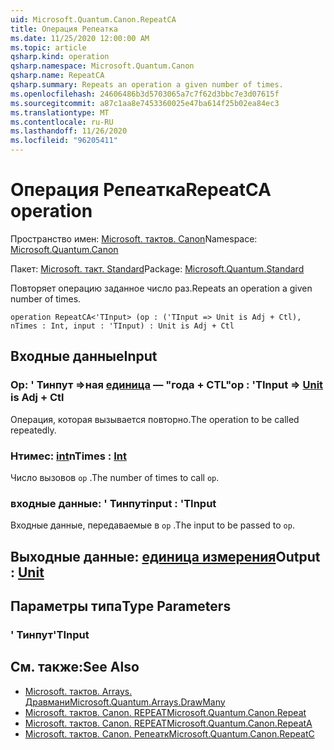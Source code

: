 ```yaml
---
uid: Microsoft.Quantum.Canon.RepeatCA
title: Операция Репеатка
ms.date: 11/25/2020 12:00:00 AM
ms.topic: article
qsharp.kind: operation
qsharp.namespace: Microsoft.Quantum.Canon
qsharp.name: RepeatCA
qsharp.summary: Repeats an operation a given number of times.
ms.openlocfilehash: 24606486b3d5703065a7c7f62d3bbc7e3d07615f
ms.sourcegitcommit: a87c1aa8e7453360025e47ba614f25b02ea84ec3
ms.translationtype: MT
ms.contentlocale: ru-RU
ms.lasthandoff: 11/26/2020
ms.locfileid: "96205411"
---
```

# <a name="repeatca-operation"></a><span data-ttu-id="a218e-102">Операция Репеатка</span><span class="sxs-lookup"><span data-stu-id="a218e-102">RepeatCA operation</span></span>

<span data-ttu-id="a218e-103">Пространство имен: [Microsoft. тактов. Canon](xref:Microsoft.Quantum.Canon)</span><span class="sxs-lookup"><span data-stu-id="a218e-103">Namespace: [Microsoft.Quantum.Canon](xref:Microsoft.Quantum.Canon)</span></span>

<span data-ttu-id="a218e-104">Пакет: [Microsoft. такт. Standard](https://nuget.org/packages/Microsoft.Quantum.Standard)</span><span class="sxs-lookup"><span data-stu-id="a218e-104">Package: [Microsoft.Quantum.Standard](https://nuget.org/packages/Microsoft.Quantum.Standard)</span></span>


<span data-ttu-id="a218e-105">Повторяет операцию заданное число раз.</span><span class="sxs-lookup"><span data-stu-id="a218e-105">Repeats an operation a given number of times.</span></span>

```qsharp
operation RepeatCA<'TInput> (op : ('TInput => Unit is Adj + Ctl), nTimes : Int, input : 'TInput) : Unit is Adj + Ctl
```


## <a name="input"></a><span data-ttu-id="a218e-106">Входные данные</span><span class="sxs-lookup"><span data-stu-id="a218e-106">Input</span></span>

### <a name="op--tinput--unit--is-adj--ctl"></a><span data-ttu-id="a218e-107">Op: ' Тинпут =>ная [единица](xref:microsoft.quantum.lang-ref.unit)  — "года + CTL"</span><span class="sxs-lookup"><span data-stu-id="a218e-107">op : 'TInput => [Unit](xref:microsoft.quantum.lang-ref.unit)  is Adj + Ctl</span></span>

<span data-ttu-id="a218e-108">Операция, которая вызывается повторно.</span><span class="sxs-lookup"><span data-stu-id="a218e-108">The operation to be called repeatedly.</span></span>


### <a name="ntimes--int"></a><span data-ttu-id="a218e-109">Нтимес: [int](xref:microsoft.quantum.lang-ref.int)</span><span class="sxs-lookup"><span data-stu-id="a218e-109">nTimes : [Int](xref:microsoft.quantum.lang-ref.int)</span></span>

<span data-ttu-id="a218e-110">Число вызовов `op` .</span><span class="sxs-lookup"><span data-stu-id="a218e-110">The number of times to call `op`.</span></span>


### <a name="input--tinput"></a><span data-ttu-id="a218e-111">входные данные: ' Тинпут</span><span class="sxs-lookup"><span data-stu-id="a218e-111">input : 'TInput</span></span>

<span data-ttu-id="a218e-112">Входные данные, передаваемые в `op` .</span><span class="sxs-lookup"><span data-stu-id="a218e-112">The input to be passed to `op`.</span></span>



## <a name="output--unit"></a><span data-ttu-id="a218e-113">Выходные данные: [единица измерения](xref:microsoft.quantum.lang-ref.unit)</span><span class="sxs-lookup"><span data-stu-id="a218e-113">Output : [Unit](xref:microsoft.quantum.lang-ref.unit)</span></span>



## <a name="type-parameters"></a><span data-ttu-id="a218e-114">Параметры типа</span><span class="sxs-lookup"><span data-stu-id="a218e-114">Type Parameters</span></span>

### <a name="tinput"></a><span data-ttu-id="a218e-115">' Тинпут</span><span class="sxs-lookup"><span data-stu-id="a218e-115">'TInput</span></span>



## <a name="see-also"></a><span data-ttu-id="a218e-116">См. также:</span><span class="sxs-lookup"><span data-stu-id="a218e-116">See Also</span></span>

- [<span data-ttu-id="a218e-117">Microsoft. тактов. Arrays. Дравмани</span><span class="sxs-lookup"><span data-stu-id="a218e-117">Microsoft.Quantum.Arrays.DrawMany</span></span>](xref:Microsoft.Quantum.Arrays.DrawMany)
- [<span data-ttu-id="a218e-118">Microsoft. тактов. Canon. REPEAT</span><span class="sxs-lookup"><span data-stu-id="a218e-118">Microsoft.Quantum.Canon.Repeat</span></span>](xref:Microsoft.Quantum.Canon.Repeat)
- [<span data-ttu-id="a218e-119">Microsoft. тактов. Canon. REPEAT</span><span class="sxs-lookup"><span data-stu-id="a218e-119">Microsoft.Quantum.Canon.RepeatA</span></span>](xref:Microsoft.Quantum.Canon.RepeatA)
- [<span data-ttu-id="a218e-120">Microsoft. тактов. Canon. Репеатк</span><span class="sxs-lookup"><span data-stu-id="a218e-120">Microsoft.Quantum.Canon.RepeatC</span></span>](xref:Microsoft.Quantum.Canon.RepeatC)